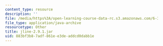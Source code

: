 ```yaml
---
content_type: resource
description: ''
file: /media/https%3A/open-learning-course-data-rc.s3.amazonaws.com/6-370-the-battlecode-programming-competition-january-iap-2013/883bf3b87adf861ee3deaddcd0dabb1e_jline-2.9.1.jar
file_type: application/java-archive
resourcetype: Other
title: jline-2.9.1.jar
uid: 883bf3b8-7adf-861e-e3de-addcd0dabb1e
---
```

